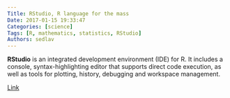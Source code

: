 ```yaml
---
Title: RStudio, R language for the mass
Date: 2017-01-15 19:33:47
Categories: [science]
Tags: [R, mathematics, statistics, RStudio]
Authors: sedlav
---
```


**RStudio** is an integrated development environment (IDE) for R. It includes a console, syntax-highlighting editor that supports direct code execution, as well as tools for plotting, history, debugging and workspace management.

[Link](https://www.rstudio.com)
